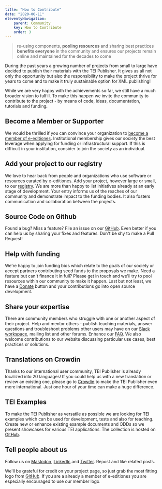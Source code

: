 ```yaml
---
title: "How to Contribute"
date: "2020-06-11"
eleventyNavigation:
    parent: Community
    key: How to Contribute
    order: 3
---
```


> re-using components, **pooling resources** and sharing best practices **benefits everyone** in the community and ensures our projects remain online and maintained for the decades to come

During the past years a growing number of projects from small to large have decided to publish their materials with the TEI Publisher. It gives us all not only the opportunity but also the responsibility to make the project thrive for years to come and to make it truly sustainable option for XML publishing!

While we are very happy with the achievements so far, we still have a much broader vision to fulfill. To make this happen we invite the community to contribute to the project - by means of code, ideas, documentation, tutorials and funding.

## Become a Member or Supporter

We would be thrilled if you can convince your organization to [become a member of e-editiones](/pages/how-to-become-a-member). Institutional membership gives our society the best leverage when applying for funding or infrastructural support. If this is difficult in your institution, consider to join the society as an individual.

## Add your project to our registry

We love to hear back from people and organizations who use software or resources curated by e-editiones. Add your project, however large or small, to our [registry](/map/). We are more than happy to list initiatives already at an early stage of development. Your entry informs us of the reaches of our community and demonstrate impact to the funding bodies. It also fosters communication and collaboration between the projects.

## Source Code on Github

Found a bug? Miss a feature? File an issue on our [GitHub](https://github.com/eeditiones). Even better if you can help us by sharing your fixes and features. Don't be shy to make a Pull Request!

## Help with funding

We're happy to join funding bids which relate to the goals of our society or accept partners contributing seed funds to the proposals we make. Need a feature but can't finance it in full? Please get in touch and we'll try to pool resources within our community to make it happen. Last but not least, we have a [Donate](https://www.paypal.com/donate?hosted_button_id=ST7PNHJK3FMX8) button and your contributions go into open source development.

## Share your expertise

There are community members who struggle with one or another aspect of their project. Help and mentor others - publish teaching materials, answer questions and troubleshoot problems other users may have on our [Slack workspace](https://join.slack.com/t/e-editiones/shared_invite/zt-e19jc03q-OFaVni~_lh6emSHen6pswg), mailing list and other forums. Enhance our [FAQ](https://faq.teipublisher.com/). We also welcome contributions to our website discussing particular use cases, best practices or solutions.

## Translations on Crowdin

Thanks to our international user community, TEI Publisher is already localized into 20 languages! If you could help us with a new translation or review an existing one, please go to [Crowdin](https://crwd.in/tei-publisher) to make the TEI Publisher even more international. Just one hour of your time can make a huge difference.

## TEI Examples

To make the TEI Publisher as versatile as possible we are looking for TEI examples which can be used for development, tests and also for teaching. Create new or enhance existing example documents and ODDs so we present showcases for various TEI applications. The collection is hosted on [GitHub](https://github.com/eeditiones/tei-examples).

## Tell people about us

Follow us on [Mastodon](https://social.e-editiones.org/deck/@eeditiones), [LinkedIn](https://www.linkedin.com/company/e-editiones/) and [Twitter](http://www.twitter.com/EEditiones). Repost and like related posts.

We'll be grateful for credit on your project page, so just grab the most fitting logo from [GitHub](https://github.com/eeditiones/logos). If you are a already a member of e-editiones you are especially encouraged to use our member logo. 